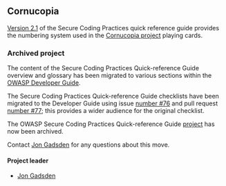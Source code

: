 ## Cornucopia

[Version 2.1][en21pdf] of the Secure Coding Practices quick reference guide
provides the numbering system used in the [Cornucopia project][cornucopia] playing cards.

### Archived project

The content of the Secure Coding Practices Quick-reference Guide overview and glossary has been migrated
to various sections within the [OWASP Developer Guide][guide].

The Secure Coding Practices Quick-reference Guide checklists have been migrated to the Developer Guide
using issue [number #76](https://github.com/OWASP/www-project-developer-guide/issues/76)
and pull request [number #77](https://github.com/OWASP/www-project-developer-guide/pull/77);
this provides a wider audience for the original checklist.

The OWASP Secure Coding Practices Quick-reference Guide [project][www-project] has now been archived.

Contact [Jon Gadsden][jon] for any questions about this move.

#### Project leader

* [Jon Gadsden][jon]

[cornucopia]: https://owasp.org/www-project-cornucopia/
[en21pdf]: assets/docs/OWASP_SCP_Quick_Reference_Guide_v21.pdf
[jon]: mailto:jon.gadsden@owasp.org
[guide]: https://owasp.org/www-project-developer-guide/
[www-project]: https://owasp.org/www-project-secure-coding-practices-quick-reference-guide/
